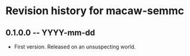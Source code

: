 # Revision history for macaw-semmc

## 0.1.0.0  -- YYYY-mm-dd

* First version. Released on an unsuspecting world.

